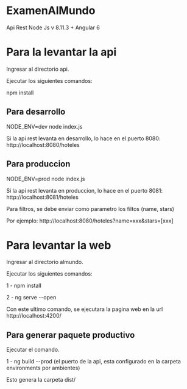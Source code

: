 # ExamenAlMundo
Api Rest Node Js v 8.11.3 + Angular 6

# Para la levantar la api

Ingresar al directorio api.

Ejecutar los siguientes comandos:

npm install

## Para desarrollo

NODE_ENV=dev node index.js

Si la api rest levanta en desarrollo, lo hace en el puerto 8080: http://localhost:8080/hoteles


## Para produccion

NODE_ENV=prod node index.js

Si la api rest levanta en produccion, lo hace en el puerto 8081: http://localhost:8081/hoteles

Para filtros, se debe enviar como parametro los filtos (name, stars)

Por ejemplo: http://localhost:8080/hoteles?name=xxx&stars=[xxx]


# Para levantar la web

Ingresar al directorio almundo.

Ejecutar los siguientes comandos:

1 - npm install

2 - ng serve --open

Con este ultimo comando, se ejecutara la pagina web en la url http://localhost:4200/

## Para generar paquete productivo

Ejecutar el comando.

1 - ng build --prod (el puerto de la api, esta configurado en la carpeta environments por ambientes)

Esto genera la carpeta dist/


